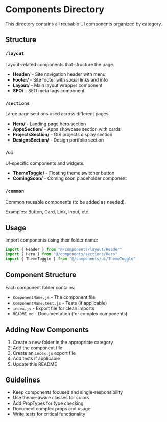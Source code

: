 # Components Directory

This directory contains all reusable UI components organized by category.

## Structure

### `/layout`

Layout-related components that structure the page.

- **Header/** - Site navigation header with menu
- **Footer/** - Site footer with social links and info
- **Layout/** - Main layout wrapper component
- **SEO/** - SEO meta tags component

### `/sections`

Large page sections used across different pages.

- **Hero/** - Landing page hero section
- **AppsSection/** - Apps showcase section with cards
- **ProjectsSection/** - GIS projects display section
- **DesignsSection/** - Design portfolio section

### `/ui`

UI-specific components and widgets.

- **ThemeToggle/** - Floating theme switcher button
- **ComingSoon/** - Coming soon placeholder component

### `/common`

Common reusable components (to be added as needed).

Examples: Button, Card, Link, Input, etc.

## Usage

Import components using their folder name:

```javascript
import { Header } from "@/components/layout/Header"
import { Hero } from "@/components/sections/Hero"
import { ThemeToggle } from "@/components/ui/ThemeToggle"
```

## Component Structure

Each component folder contains:

- `ComponentName.js` - The component file
- `ComponentName.test.js` - Tests (if applicable)
- `index.js` - Export file for clean imports
- `README.md` - Documentation (for complex components)

## Adding New Components

1. Create a new folder in the appropriate category
2. Add the component file
3. Create an `index.js` export file
4. Add tests if applicable
5. Update this README

## Guidelines

- Keep components focused and single-responsibility
- Use theme-aware classes for colors
- Add PropTypes for type checking
- Document complex props and usage
- Write tests for critical functionality
